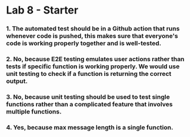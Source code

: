 # Lab 8 - Starter
### 1. The automated test should be in a Github action that runs whenever code is pushed, this makes sure that everyone's code is working properly together and is well-tested. 

### 2. No, because E2E testing emulates user actions rather than tests if specific function is working properly. We would use unit testing to check if a function is returning the correct output. 

### 3. No, because unit testing should be used to test single functions rather than a complicated feature that involves multiple functions. 

### 4. Yes, because max message length is a single function. 
